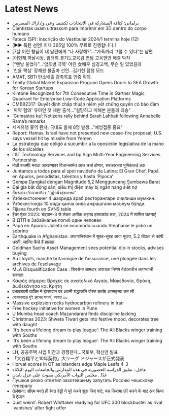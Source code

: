# Latest News
-  برلمانى: كثافة المشاركة في الانتخابات تكشف وعي وإداراك المصريين
-  Cientistas usam ultrassom para imprimir em 3D dentro do corpo humano
-  Fatecs (SP): inscrição do Vestibular 2024/1 termina hoje (12)
-  [▶▶ 폭탄 선언! 이제 365일 100% 무료로 진행합니다.!
-  [7살 어린 형님이 내 남편에게 “나 사랑해?”…“가족끼리 그럴 수 있다”는 남편
-  [이현재 하남시장, 임태희 경기도교육감 면담 교육현안 해결 박차
-  [“맨날 울었다”…‘암투병 극복’ 어린 女배우 심경고백, 무슨 일 있었길래
-  '친윤 핵심' 장제원 불출마 선언…김기현 잠행 모드
-  AMAT, SBTi 탄소배출 감축목표 인증 획득
-  Tenity Global Market Expansion Program Opens Doors to SEA Growth for Korean Startups
-  Kintone Recognized for 7th Consecutive Time in Gartner Magic Quadrant for Enterprise Low-Code Application Platforms
-  CMBB2317: Quyết định chấp thuận niêm yết chứng quyền có bảo đảm
-  '마약 혐의' 유아인 첫 재판 출석…"실망하고 피해본 분들께 죄송"
-  ‘Gumastos ka’: Netizens rally behind Sarah Lahbati following Annabelle Rama’s remarks
-  세계유행 홍역 환자, 국내도 올해 8명 발생…"예방접종 중요"
-  Report: Hamas, Israel have not presented new cease-fire proposal; U.S. says vessel hit by missile from Yemen
-  La estrategia que obligó a sucumbir a la oposición legislativa de la mano de los alcaldes
-  L&T Technology Services and bp Sign Multi-Year Engineering Services Partnership
-  मोठी बातमी! मराठा आरक्षणावर विधानसभेत आज चर्चा होणार, सरकारच्या भूमिकेकडे लक्ष
-  Juntamos a todos para el spot navideño de Latina: El Gran Chef, Papá en Apuros, periodistas, talentos y hasta ‘Pipoca’
-  Gempa Dangkal dengan Magnitudo 5,2 Mengguncang Sumbawa Barat
-  Đại gia bất động sản, siêu thị điện máy bị ngân hàng siết nợ
-  สืบชะตา เจ้าภาพสร้าง “กุฏิคนึงสุขเกษม”
-  Ўзбекистоннинг 4 шаҳрида араб ресторанлари очилиши мумкин.
-  Ўзбекистонда 10 ойда қанча оила ажрашгани маълум бўлди.
-  Fijiana fourth on SVNS table
-  ईयर एंडर 2023: चंद्रयान-3 से लेकर अतीक अहमद हत्याकांड तक, 2024 में शामिल घटनाएं
-  В ДТП в Забайкалье погиб один человек
-  Papá en Apuros: Julieta se incomodó cuando Stephanie le pidió un sobrino
-  Earthquake in Afghanistan: अफगानिस्तान में सुबह-सुबह आया भूकंप, 5.2 तीव्रता से कांपी धरती, जानिए कैसे हैं हालात
-  Goldman Sachs Asset Management sees potential dip in stocks, advises buying
-  Au Lloyd’s, marché britannique de l’assurance, une plongée dans les archives de l’esclavage
-  MLA Disqualification Case : शिवसेना आमदार अपात्रता निर्णय वेळेआधीच लागण्याची शक्यता
-  Καιρός σήμερα: Βροχές σε ανατολικό Αιγαίο, Μακεδονία, Θράκη, Δωδεκάνησα και Κρήτη
-  प्रभावशाली व्यक्ति ने इंस्टाग्राम पर अपनी श्रद्धांजलि पोस्ट करके आत्महत्या कर ली
-  গোপালগঞ্জে দুই গ্রুপের সংঘর্ষ, আহত ৩০
-  Massive explosion rocks hydrocarbon refinery in Iran
-  Free hockey initiative for women in Pune
-  U Mumba head coach Mazandarani finds discipline lacking
-  Christmas 2023: Shweta Tiwari gets into festive mood, decorates tree with daught
-  ‘It’s been a lifelong dream to play league’: The All Blacks winger training with Souths
-  ‘It’s been a lifelong dream to play league’: The All Blacks winger training with Souths
-  LH, 공공주택 사업 민간과 경쟁한다…국토부, 혁신안 발표
-  「大谷翔平と10年契約」大リーグ ドジャースが正式発表
-  Horvat scores in OT as Islanders edge Maple Leafs 4-3
-  عاجل.. تعليق الدراسة الحضورية في هذه المدارس والجامعات اليوم الثلاثاء
-  غدًا.. مجلس النواب الأمريكي يصوت على عزل بايدن
-  Пушков резко ответил захотевшему запугать Россию чешскому генералу
-  तेलंगाना: सीएम बनते ही रेवंत रेड्डी ने पूरे करने शुरू किए वादे, बस किराया फ्री करने के बाद अब किया ये ऐलान
-  ‘Just weird’: Robert Whittaker readying for UFC 300 blockbuster as rival ’vanishes’ after fight offer
